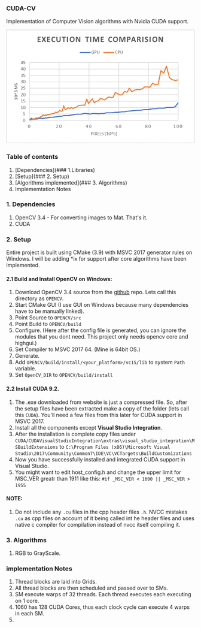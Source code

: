 ### CUDA-CV

Implementation of Computer Vision algorithms with Nvidia CUDA support.

![execution chart](comparision.png)

### Table of contents

1. [Dependencies](### 1.Libraries)
2. [Setup](### 2. Setup)
3. [Algorithms implemented](### 3. Algorithms)
4. Implememtation Notes

### 1. Dependencies

1. OpenCV 3.4 - For converting images to Mat. That's it.
2. CUDA 

### 2. Setup

Entire project is built using CMake (3.9) with MSVC 2017 generator rules on Windows. I will be adding *ix for support after core algorithms have been implemented. 

#### 2.1 Build and Install OpenCV on Windows:

1. Download OpenCV 3.4 source from the [github](https://github.com/opencv/opencv/releases/tag/3.4.4) repo. Lets call this directory as `OPENCV`.
2. Start CMake GUI (I use GUI on Windows because many dependencies have to be manually linked).
3. Point Source to `OPENCV/src`
4. Point Build to `OPENCV/build`
5. Configure. (Here after the config file is generated, you can ignore the modules that you dont need. This project only needs opencv core and highgui.)
6. Set Compiler to MSVC 2017 64. (Mine is 64bit OS.)
7. Generate.
8. Add `OPENCV/build/install/<your_platform>/vc15/lib` to system `Path` variable.
9. Set `OpenCV_DIR` to `OPENCV/build/install`

#### 2.2 Install CUDA 9.2.

1. The .exe downloaded from website is just a compressed file. So, after the setup files have been extracted make a copy of the folder (lets call this `CUDA`). You'll need a few files from this later for CUDA support in MSVC 2017.
2. Install all the components except __Visual Studio Integration__.
3. After the installation is complete copy files under `CUDA/CUDAVisualStudioIntegration\extras\visual_studio_integration\MSBuildExtensions` to `C:\Program Files (x86)\Microsoft Visual Studio\2017\Community\Common7\IDE\VC\VCTargets\BuildCustomizations`
4. Now you have successfully installed and integrated CUDA support in Visual Studio.
5. You might want to edit host_config.h and change the upper limit for MSC_VER greatr than 1911 like this: `#if _MSC_VER < 1600 || _MSC_VER > 1955`

#### NOTE:
1. Do not include any `.cu` files in the cpp header files `.h`. NVCC mistakes `.cu` as cpp files on account of it being called int he header files and uses native c compiler for compilation instead of nvcc itself compiling it.


### 3. Algorithms

1. RGB to GrayScale.

### implementation Notes

1. Thread blocks are laid into Grids. 
2. All thread blocks are then scheduled and passed over to SMs.
3. SM execute warps of 32 threads. Each thread executes  each executing on 1 core.
4. 1060 has 128 CUDA Cores, thus each clock cycle can execute 4 warps in each SM.
5. 